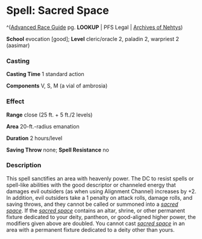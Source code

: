 # Spell: Sacred Space

^([Advanced Race Guide][ss-sacred-space] pg. **LOOKUP** | PFS Legal | [Archives of Nehtys][sn-sacred-space])

**School** evocation [good]; **Level** cleric/oracle 2, paladin 2, warpriest 2 (aasimar)

### Casting

**Casting Time** 1 standard action  

**Components** V, S, M (a vial of ambrosia)

### Effect

**Range** close (25 ft. + 5 ft./2 levels)  

**Area** 20-ft.-radius emanation  

**Duration** 2 hours/level  

**Saving Throw** none; **Spell Resistance** no

### Description

This spell sanctifies an area with heavenly power. The DC to resist spells or spell-like abilities with the good descriptor or channeled energy that damages evil outsiders (as when using Alignment Channel) increases by +2. In addition, evil outsiders take a 1 penalty on attack rolls, damage rolls, and saving throws, and they cannot be called or summoned into a _[sacred space]_. If the _[sacred space]_ contains an altar, shrine, or other permanent fixture dedicated to your deity, pantheon, or good-aligned higher power, the modifiers given above are doubled. You cannot cast _[sacred space]_ in an area with a permanent fixture dedicated to a deity other than yours.

[ss-sacred-space]: http://paizo.com/products/btpy8rv2
[sn-sacred-space]: http://www.archivesofnethys.com/SpellDisplay.aspx?ItemName=Sacred%20Space
[sacred space]: http://www.archivesofnethys.com/SpellDisplay.aspx?ItemName=sacred%20space